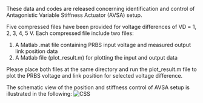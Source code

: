These data and codes are released concerning identification and control of Antagonistic Variable Stiffness Actuator (AVSA) setup.

Five compressed files have been provided for voltage differences of VD = 1, 2, 3, 4, 5 V. 
Each compressed file include two files:
1) A Matlab .mat file containing PRBS input voltage and measured output link position data
2) A Matlab file (plot_result.m) for plotting the input and output data

Please place both files at the same directory and run the plot_result.m file to plot the PRBS voltage 
and link position for selected voltage difference.

The schematic view of the position and stiffness control of AVSA setup is illustrated in the following:
![CSS](https://github.com/Alij63/Position-and-stiffness-control-of-AVSA-/assets/157876575/877b3c9e-a42a-47fa-9078-860c00b8f1e9)
